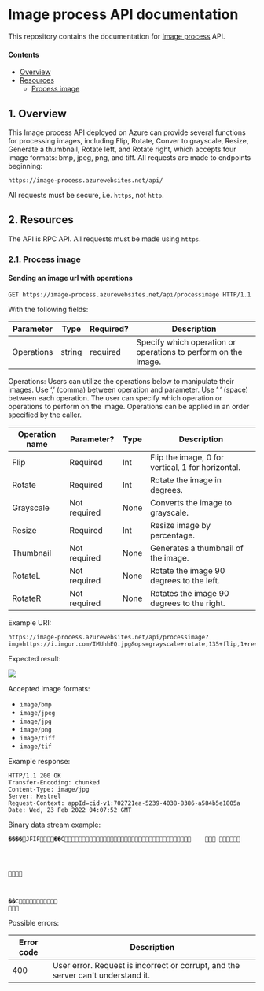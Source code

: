 # Image process API documentation

This repository contains the documentation for [Image process](https://github.com/ChungNYCU/image-process-api) API.

#### Contents

- [Overview](#1-overview)
- [Resources](#2-resources)
  - [Process image](#21-process-image)

## 1. Overview

This Image process API deployed on Azure can provide several functions for processing images, including Flip, Rotate, Conver to grayscale, Resize, Generate a thumbnail, Rotate left, and Rotate right, which accepts four image formats: bmp, jpeg, png, and tiff. All requests are made to endpoints beginning:

`https://image-process.azurewebsites.net/api/`

All requests must be secure, i.e. `https`, not `http`.


## 2. Resources

The API is RPC API. All requests must be made using `https`.

### 2.1. Process image

#### Sending an image url with operations

```
GET https://image-process.azurewebsites.net/api/processimage HTTP/1.1
```


With the following fields:

| Parameter       | Type         | Required?  | Description                                                    |
| -------------   |--------------|------------|----------------------------------------------------------------|
| Operations      | string       | required   | Specify which operation or operations to perform on the image. |

Operations:
Users can utilize the operations below to manipulate their images.
Use ‘,’ (comma) between operation and parameter.
Use ’ ’ (space) between each operation.
The user can specify which operation or operations to perform on the image. 
Operations can be applied in an order specified by the caller.

| Operation name  | Parameter?   | Type       | Description                                          |
| -------------   |--------------|------------|------------------------------------------------------|
| Flip            | Required     | Int        | Flip the image, 0 for vertical, 1 for horizontal.    |
| Rotate          | Required     | Int        | Rotate the image in degrees.                         |
| Grayscale       | Not required | None       | Converts the image to grayscale.                     |
| Resize          | Required     | Int        | Resize image by percentage.                          |
| Thumbnail       | Not required | None       | Generates a thumbnail of the image.                  |
| RotateL         | Not required | None       | Rotate the image 90 degrees to the left.             |
| RotateR         | Not required | None       | Rotates the image 90 degrees to the right.           |

Example URI:

```
https://image-process.azurewebsites.net/api/processimage?img=https://i.imgur.com/IMUhhEQ.jpg&ops=grayscale+rotate,135+flip,1+resize,50
```

Expected result:

![](https://i.imgur.com/qy88frp.jpg)


Accepted image formats:

* `image/bmp`
* `image/jpeg`
* `image/jpg`
* `image/png`
* `image/tiff`
* `image/tif`


Example response:
```
HTTP/1.1 200 OK
Transfer-Encoding: chunked
Content-Type: image/jpg
Server: Kestrel
Request-Context: appId=cid-v1:702721ea-5239-4038-8386-a584b5e1805a
Date: Wed, 23 Feb 2022 04:07:52 GMT
```

Binary data stream example:
```
����JFIF��C			





	


��C

```

Possible errors:

| Error code | Description                                                                                        |
| -----------|----------------------------------------------------------------------------------------------------|
| 400        | User error. Request is incorrect or corrupt, and the server can't understand it.                   |

